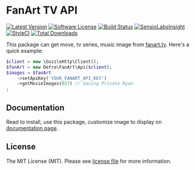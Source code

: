 # FanArt TV API

[![Latest Version](https://img.shields.io/github/release/defro/google-streetview.svg?style=flat-square)](https://github.com/defro/google-streetview/releases)
[![Software License](https://img.shields.io/badge/license-MIT-brightgreen.svg?style=flat-square)](LICENSE)
[![Build Status](https://img.shields.io/travis/defro/google-streetview/master.svg?style=flat-square)](https://travis-ci.org/defro/google-streetview)
[![SensioLabsInsight](https://img.shields.io/sensiolabs/i/bb4e1360-2e06-4b1f-8c6f-57d99f2dafd9.svg?style=flat-square)](https://insight.sensiolabs.com/projects/bb4e1360-2e06-4b1f-8c6f-57d99f2dafd9)
[![StyleCI](https://styleci.io/repos/156726302/shield)](https://styleci.io/repos/156726302)
[![Total Downloads](https://img.shields.io/packagist/dt/defro/google-streetview.svg?style=flat-square)](https://packagist.org/packages/defro/google-streetview)

This package can get move, tv series, music image from [fanart.tv](https://fanart.tv). Here's a quick example:

```php
$client = new \GuzzleHttp\Client();
$fanArt = new Defro\FanArt\Api($client);
$images = $fanArt
    ->setApiKey('YOUR_FANART_API_KEY')
    ->getMovieImages(857) // Saving Private Ryan
;
```

## Documentation

Read to install, use this package, customize image to display on [documentation page](https://defro.github.io/fanart-api/).


## License

The MIT License (MIT). Please see [license file](LICENSE) for more information.
